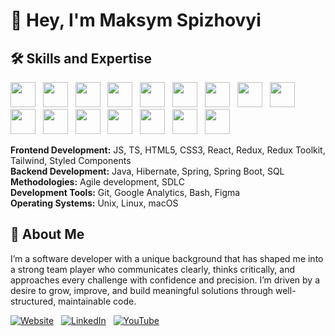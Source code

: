 # 👋 Hey, I'm Maksym Spizhovyi


## 🛠️ Skills and Expertise

<p align="left">
  <a href="https://www.java.com" target="_blank"><img src="https://skillicons.dev/icons?i=java" width="40"/></a>&nbsp;&nbsp;
  <a href="https://spring.io/" target="_blank"><img src="https://skillicons.dev/icons?i=spring" width="40"/></a>&nbsp;&nbsp;
  <a href="https://aws.amazon.com" target="_blank"><img src="https://skillicons.dev/icons?i=aws" width="40"/></a>&nbsp;&nbsp;
  <a href="https://www.gnu.org/software/bash/" target="_blank"><img src="https://skillicons.dev/icons?i=bash" width="40"/></a>&nbsp;&nbsp;
  <a href="https://git-scm.com/" target="_blank"><img src="https://skillicons.dev/icons?i=git" width="40"/></a>&nbsp;&nbsp;
  <a href="https://www.mysql.com/" target="_blank"><img src="https://skillicons.dev/icons?i=mysql" width="40"/></a>&nbsp;&nbsp;
  <a href="https://www.postgresql.org/" target="_blank"><img src="https://skillicons.dev/icons?i=postgres" width="40"/></a>&nbsp;&nbsp;
  <a href="https://reactjs.org/" target="_blank"><img src="https://skillicons.dev/icons?i=react" width="40"/></a>&nbsp;&nbsp;
  <a href="https://redux.js.org/" target="_blank"><img src="https://skillicons.dev/icons?i=redux" width="40"/></a>&nbsp;&nbsp;
  <a href="https://tailwindcss.com/" target="_blank"><img src="https://skillicons.dev/icons?i=tailwind" width="40"/></a>&nbsp;&nbsp;
  <a href="https://developer.mozilla.org/en-US/docs/Web/JavaScript" target="_blank"><img src="https://skillicons.dev/icons?i=js" width="40"/></a>&nbsp;&nbsp;
  <a href="https://www.typescriptlang.org/docs/" target="_blank"><img src="https://skillicons.dev/icons?i=ts" width="40"/></a>&nbsp;&nbsp;
  <a href="https://developer.mozilla.org/en-US/docs/Web/HTML" target="_blank"><img src="https://skillicons.dev/icons?i=html" width="40"/></a>&nbsp;&nbsp;
  <a href="https://developer.mozilla.org/en-US/docs/Web/CSS" target="_blank"><img src="https://skillicons.dev/icons?i=css" width="40"/></a>&nbsp;&nbsp;
  <a href="https://www.linux.org/" target="_blank"><img src="https://skillicons.dev/icons?i=linux" width="40"/></a>&nbsp;&nbsp;
  <a href="https://figma.com" target="_blank"><img src="https://skillicons.dev/icons?i=figma" width="40"/></a>
</p>


**Frontend Development:** JS, TS, HTML5, CSS3, React, Redux, Redux Toolkit, Tailwind, Styled Components  
**Backend Development:** Java, Hibernate, Spring, Spring Boot, SQL  
**Methodologies:** Agile development, SDLC  
**Development Tools:** Git, Google Analytics, Bash, Figma  
**Operating Systems:** Unix, Linux, macOS

## 🧩 About Me

I’m a software developer with a unique background that has shaped me into a strong team player who communicates clearly, thinks critically, and approaches every challenge with confidence and precision. I’m driven by a desire to grow, improve, and build meaningful solutions through well-structured, maintainable code.

<a href="https://maxdev.website" target="_blank"><img src="https://img.shields.io/badge/-Website-000?style=flat&logo=google-chrome&logoColor=white" alt="Website"/></a>&nbsp;&nbsp;
<a href="https://www.linkedin.com/in/max-spizhovyi-627671283/" target="_blank"><img src="https://img.shields.io/badge/-LinkedIn-0A66C2?style=flat&logo=linkedin&logoColor=white" alt="LinkedIn"/></a>&nbsp;&nbsp;
<a href="https://www.youtube.com/@MaxSpizhovyi" target="_blank"><img src="https://img.shields.io/badge/-YouTube-FF0000?style=flat&logo=youtube&logoColor=white" alt="YouTube"/></a>
